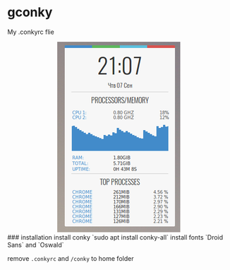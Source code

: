 # gconky
My .conkyrc flie

<div align="center">
<img src="screenshot.png">
</div>
### installation
install conky `sudo apt install conky-all`
install fonts `Droid Sans` and `Oswald`

remove `.conkyrc` and  `/conky` to home folder
